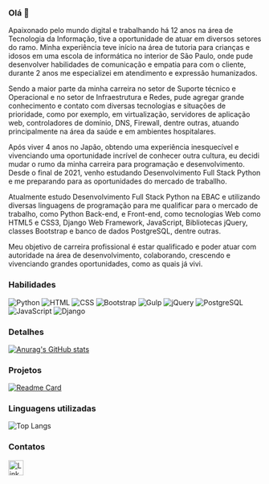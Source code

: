 ### Olá 👋

Apaixonado pelo mundo digital e trabalhando há 12 anos na área de Tecnologia da Informação, tive a oportunidade de atuar em diversos setores do ramo. Minha experiência teve início na área de tutoria para crianças e idosos em uma escola de informática no interior de São Paulo, onde pude desenvolver habilidades de comunicação e empatia para com o cliente, durante 2 anos me especializei em atendimento e expressão humanizados.

Sendo a maior parte da minha carreira no setor de Suporte técnico e Operacional e no setor de Infraestrutura e Redes, pude agregar grande conhecimento e contato com diversas tecnologias e situações de prioridade, como por exemplo, em virtualização, servidores de aplicação web, controladores de domínio, DNS, Firewall, dentre outras, atuando principalmente na área da saúde e em ambientes hospitalares.

Após viver 4 anos no Japão, obtendo uma experiência inesquecível e vivenciando uma oportunidade incrível de conhecer outra cultura, eu decidi mudar o rumo da minha carreira para programação e desenvolvimento. Desde o final de 2021, venho estudando Desenvolvimento Full Stack Python e me preparando para as oportunidades do mercado de traballho. 

Atualmente estudo Desenvolvimento Full Stack Python na EBAC e utilizando diversas linguagens de programação para me qualificar para o mercado de trabalho, como Python Back-end, e Front-end, como tecnologias Web como HTML5 e CSS3, Django Web Framework, JavaScript, Bibliotecas jQuery, classes Bootstrap e banco de dados PostgreSQL, dentre outras.

Meu objetivo de carreira profissional é estar qualificado e poder atuar com autoridade na área de desenvolvimento, colaborando, crescendo  e vivenciando grandes oportunidades, como as quais já vivi.

### Habilidades

![Python](https://img.shields.io/badge/python-grey?style=for-the-badge&logo=python)
![HTML](https://img.shields.io/badge/html-white?style=for-the-badge&logo=html5)
![CSS](https://img.shields.io/badge/css-red?style=for-the-badge&logo=css3)
![Bootstrap](https://img.shields.io/badge/bootstrap-green?style=for-the-badge&logo=bootstrap)
![Gulp](https://img.shields.io/badge/gulp-black?style=for-the-badge&logo=gulp)
![jQuery](https://img.shields.io/badge/jquery-blue?style=for-the-badge&logo=jquery)
![PostgreSQL](https://img.shields.io/badge/postgresql-purple?style=for-the-badge&logo=postgresql)
![JavaScript](https://img.shields.io/badge/javascript-orange?style=for-the-badge&logo=javascript)
![Django](https://img.shields.io/badge/django-grey?style=for-the-badge&logo=django)

### Detalhes

[![Anurag's GitHub stats](https://github-readme-stats.vercel.app/api?username=guicamargo19&show_icons=true&theme=dark)](https://github.com/guicamargo19)

### Projetos

[![Readme Card](https://github-readme-stats.vercel.app/api/pin/?username=guicamargo19&repo=site_bunka_store&theme=dark)](https://github.com/guicamargo19/site_bunka_store.git)


### Linguagens utilizadas

![Top Langs](https://github-readme-stats.vercel.app/api/top-langs/?username=guicamargo19&layout=compact)

### Contatos

[<img src='https://img.shields.io/badge/LinkedIn-007785?style=for-the-badge&logo=linkedin&logoColor=white' alt='Linkedin' height='30'>](https://www.linkedin.com/in/guilherme-ferreira-camargo/)
